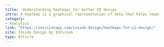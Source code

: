 ```yaml
---
title:  Understanding heatmaps for better UI design
intro: A heatmap is a graphical representation of data that helps teams visualize user engagement and site interaction at scale.
category:
- Analytics
link: "https://invisionapp.com/inside-design/heatmaps-for-ui-design/"
site: Inside Design by InVision
type: Article
---
```

